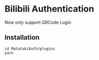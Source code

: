 # Bilibili Authentication

Now only support QRCode Login

## Installation

```
cd MatatakiAuth/plugins
yarn
```
